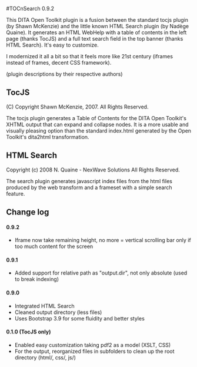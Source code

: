 #TOCnSearch 0.9.2

This DITA Open Toolkit plugin is a fusion between the standard tocjs plugin (by Shawn McKenzie) and the little known HTML Search plugin (by Nadège Quaine).
It generates an HTML WebHelp with a table of contents in the left page (thanks TocJS) and a full text search field in the top banner (thanks HTML Search). It's easy to customize.

I modernized it all a bit so that it feels more like 21st century (iframes instead of frames, decent CSS framework).

(plugin descriptions by their respective authors)

## TocJS 

(C) Copyright Shawn McKenzie, 2007. All Rights Reserved.

The tocjs plugin generates a Table of Contents for the DITA Open Toolkit's 
XHTML output that can expand and collapse nodes. It is a more usable and 
visually pleasing option than the standard index.html generated by the Open 
Toolkit's dita2html  transformation.

## HTML Search

Copyright (c) 2008 N. Quaine - NexWave Solutions All Rights Reserved. 

The search plugin generates javascript index files from the html files produced by the web transform and a frameset with a simple search feature.

## Change log

#### 0.9.2

- Iframe now take remaining height, no more = vertical scrolling bar only if too much content for the screen     

#### 0.9.1

- Added support for relative path as "output.dir", not only absolute (used to break indexing)

#### 0.9.0

- Integrated HTML Search
- Cleaned output directory (less files)
- Uses Bootstrap 3.9 for some fluidity and better styles

#### 0.1.0 (TocJS only)

- Enabled easy customization taking pdf2 as a model (XSLT, CSS)
- For the output, reorganized files in subfolders to clean up the root directory (html/, css/, js/)


     
